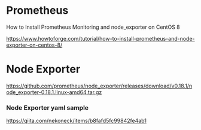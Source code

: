 # Prometheus

How to Install Prometheus Monitoring and node_exporter on CentOS 8

https://www.howtoforge.com/tutorial/how-to-install-prometheus-and-node-exporter-on-centos-8/

# Node Exporter
https://github.com/prometheus/node_exporter/releases/download/v0.18.1/node_exporter-0.18.1.linux-amd64.tar.gz

### Node Exporter yaml sample
https://qiita.com/nekoneck/items/b8fafd5fc99842fe4ab1